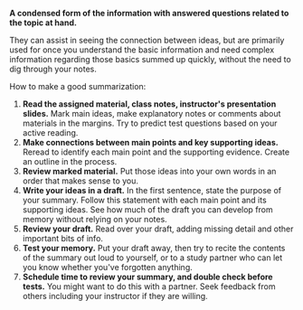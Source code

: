 **A condensed form of the information with answered questions related to the topic at hand.**

They can assist in seeing the connection between ideas, but are primarily used for once you understand the basic information and need complex information regarding those basics summed up quickly, without the need to dig through your notes.

How to make a good summarization:
1. **Read the assigned material, class notes, instructor's presentation slides.** Mark main ideas, make explanatory notes or comments about materials in the margins. Try to predict test questions based on your active reading.
2. **Make connections between main points and key supporting ideas.** Reread to identify each main point and the supporting evidence. Create an outline in the process.
3. **Review marked material.** Put those ideas into your own words in an order that makes sense to you.
4. **Write your ideas in a draft.** In the first sentence, state the purpose of your summary. Follow this statement with each main point and its supporting ideas. See how much of the draft you can develop from memory without relying on your notes.
5. **Review your draft.** Read over your draft, adding missing detail and other important bits of info.
6. **Test your memory.** Put your draft away, then try to recite the contents of the summary out loud to yourself, or to a study partner who can let you know whether you've forgotten anything.
7. **Schedule time to review your summary, and double check before tests.** You might want to do this with a partner. Seek feedback from others including your instructor if they are willing.